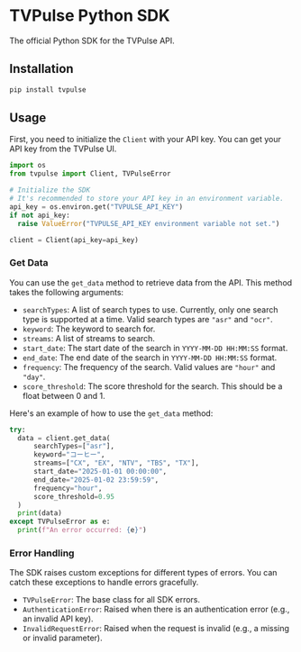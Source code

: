 # TVPulse Python SDK

The official Python SDK for the TVPulse API.

## Installation

```bash
pip install tvpulse
```

## Usage

First, you need to initialize the `Client` with your API key. You can get your API key from the TVPulse UI.

```python
import os
from tvpulse import Client, TVPulseError

# Initialize the SDK
# It's recommended to store your API key in an environment variable.
api_key = os.environ.get("TVPULSE_API_KEY")
if not api_key:
  raise ValueError("TVPULSE_API_KEY environment variable not set.")

client = Client(api_key=api_key)
```

### Get Data

You can use the `get_data` method to retrieve data from the API. This method takes the following arguments:

- `searchTypes`: A list of search types to use. Currently, only one search type is supported at a time. Valid search types are `"asr"` and `"ocr"`.
- `keyword`: The keyword to search for.
- `streams`: A list of streams to search.
- `start_date`: The start date of the search in `YYYY-MM-DD HH:MM:SS` format.
- `end_date`: The end date of the search in `YYYY-MM-DD HH:MM:SS` format.
- `frequency`: The frequency of the search. Valid values are `"hour"` and `"day"`.
- `score_threshold`: The score threshold for the search. This should be a float between 0 and 1.

Here's an example of how to use the `get_data` method:

```python
try:
  data = client.get_data(
      searchTypes=["asr"],
      keyword="コーヒー",
      streams=["CX", "EX", "NTV", "TBS", "TX"],
      start_date="2025-01-01 00:00:00",
      end_date="2025-01-02 23:59:59",
      frequency="hour",
      score_threshold=0.95
  )
  print(data)
except TVPulseError as e:
  print(f"An error occurred: {e}")
```

### Error Handling

The SDK raises custom exceptions for different types of errors. You can catch these exceptions to handle errors gracefully.

- `TVPulseError`: The base class for all SDK errors.
- `AuthenticationError`: Raised when there is an authentication error (e.g., an invalid API key).
- `InvalidRequestError`: Raised when the request is invalid (e.g., a missing or invalid parameter).
